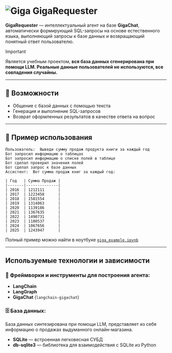 # ![Giga](https://cdn-app.giga.chat/misc/0.0.0/assets/common/7ff7ea03_question-icon.svg) GigaRequester
**GigaRequester** — интеллектуальный агент на базе **GigaChat**, автоматически формирующий SQL-запросы на основе естественного языка, выполняющий запросы к базе данных и возвращающий понятный ответ пользователю.

> [!IMPORTANT]
> Является учебным проектом, __вся база данных сгенерирована при помощи LLM. Реальные данные пользователей не используются, все совпадения случайны.__

---

## 🧠 Возможности

- Общение с базой данных с помощью текста
- Генерация и выполнение SQL-запросов
- Возврат оформленных результатов в качестве ответа на вопрос

---

## 💬 Пример использования

```
Пользователь:  Выведи сумму продаж продукта книги за каждый год 
Бот запросил информацию о таблицах
Бот запросил информацию о списке полей в таблице
Бот сделал проверил значения полей
Бот сделал запрос к базе данных
Ассистент:  Вот сумма продаж книг за каждый год:

| Год   | Сумма Продаж |
|-------|--------------|
| 2016  | 1212111      |
| 2017  | 1223458      |
| 2018  | 1581554      |
| 2019  | 1314063      |
| 2020  | 1139186      |
| 2021  | 1367635      |
| 2022  | 1490731      |
| 2023  | 1180537      |
| 2024  | 1067656      |
| 2025  | 1243947      |
```

Полный пример можно найти в ноутбуке [`giga_example.ipynb`](./giga_example.ipynb)

---

## Используемые технологии и зависимости

### 🧠 Фреймворки и инструменты для построения агента:

- **LangChain** 
- **LangGraph** 
- **GigaChat** (`langchain-gigachat`)

### 🗄️ База данных:
База данных синтезирована при помощи LLM, представляет из себя информацию о продажах выдуманного онлайн-магазина.

- **SQLite** — встроенная легковесная СУБД  
- **db-sqlite3** — библиотека для взаимодействия с SQLite из Python
